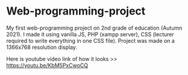 # Web-programming-project
My first web-programming project on 2nd grade of education (Autumn 2021).
I made it using vanilla JS, PHP (xampp server), CSS (lecturer required to write everything in one CSS file). Project was made on a 1366x768 resolution display.

Here is youtube video link of how it looks >> https://youtu.be/KbM5PxCwoCQ
